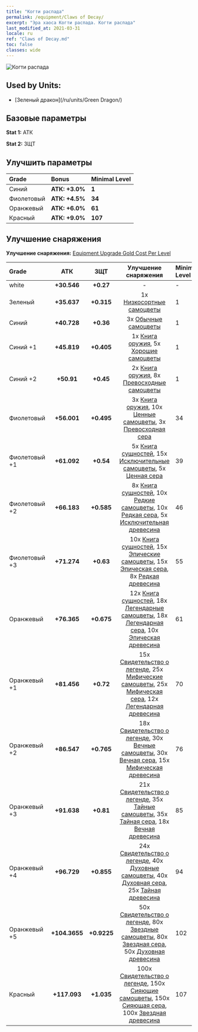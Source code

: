 ```yaml
---
title: "Когти распада"
permalink: /equipment/Claws of Decay/
excerpt: "Эра хаоса Когти распада. Когти распада"
last_modified_at: 2021-03-31
locale: ru
ref: "Claws of Decay.md"
toc: false
classes: wide
---
```


  ![Когти распада](/images/e/e_2073.png)

## Used by Units:

* [Зеленый дракон](/ru/units/Green Dragon/) 


## Базовые параметры
 **Stat 1:** АТК

 **Stat 2:** ЗЩТ

## Улучшить параметры

  |     Grade    |   Bonus | Minimal Level | 
  |:-------------|:--------|:--------------| 
  | Синий | **АТК: +3.0%** | **1** | 
  | Фиолетовый | **АТК: +4.5%** | **34** | 
  | Оранжевый | **АТК: +6.0%** | **61** | 
  | Красный | **АТК: +9.0%** | **107** | 


## Улучшение снаряжения
 **Улучшение снаряжения:** [Equipment Upgrade Gold Cost Per Level](/equipment/EquipmentUpgradeCostPerLevel/) 

  |          Grade      | АТК | ЗЩТ | Улучшение снаряжения | Minimal Level |
  |:--------------------|:---------:|:---------:|:----------------:|:--------------|
  | white | **+30.546** | **+0.27** | - | - |
  | Зеленый | **+35.637** | **+0.315** | 1x [Низкосортные самоцветы](/ru/Items/mat_4/) | 1 |
  | Синий | **+40.728** | **+0.36** | 3x [Обычные самоцветы](/ru/Items/mat_10/) | 1 |
  | Синий +1 | **+45.819** | **+0.405** | 1x [Книга оружия](/ru/Items/mat_18/), 5x [Хорошие самоцветы](/ru/Items/mat_16/) | 1 |
  | Синий +2 | **+50.91** | **+0.45** | 2x [Книга оружия](/ru/Items/mat_25/), 8x [Превосходные самоцветы](/ru/Items/mat_23/) | 1 |
  | Фиолетовый | **+56.001** | **+0.495** | 3x [Книга оружия](/ru/Items/mat_32/), 10x [Ценные самоцветы](/ru/Items/mat_30/), 3x [Превосходная сера](/ru/Items/mat_22/) | 34 |
  | Фиолетовый +1 | **+61.092** | **+0.54** | 5x [Книга сущностей](/ru/Items/mat_39/), 15x [Исключительные самоцветы](/ru/Items/mat_37/), 5x [Ценная сера](/ru/Items/mat_29/) | 39 |
  | Фиолетовый +2 | **+66.183** | **+0.585** | 8x [Книга сущностей](/ru/Items/mat_46/), 10x [Редкие самоцветы](/ru/Items/mat_44/), 10x [Редкая сера](/ru/Items/mat_43/), 5x [Исключительная древесина](/ru/Items/mat_34/) | 46 |
  | Фиолетовый +3 | **+71.274** | **+0.63** | 10x [Книга сущностей](/ru/Items/mat_53/), 15x [Эпические самоцветы](/ru/Items/mat_51/), 15x [Эпическая сера](/ru/Items/mat_50/), 8x [Редкая древесина](/ru/Items/mat_41/) | 55 |
  | Оранжевый | **+76.365** | **+0.675** | 12x [Книга сущностей](/ru/Items/mat_60/), 18x [Легендарные самоцветы](/ru/Items/mat_58/), 18x [Легендарная сера](/ru/Items/mat_57/), 10x [Эпическая древесина](/ru/Items/mat_48/) | 61 |
  | Оранжевый +1 | **+81.456** | **+0.72** | 15x [Свидетельство о легенде](/ru/Items/mat_67/), 25x [Мифические самоцветы](/ru/Items/mat_65/), 25x [Мифическая сера](/ru/Items/mat_64/), 12x [Легендарная древесина](/ru/Items/mat_55/) | 70 |
  | Оранжевый +2 | **+86.547** | **+0.765** | 18x [Свидетельство о легенде](/ru/Items/mat_74/), 30x [Вечные самоцветы](/ru/Items/mat_72/), 30x [Вечная сера](/ru/Items/mat_71/), 15x [Мифическая древесина](/ru/Items/mat_62/) | 76 |
  | Оранжевый +3 | **+91.638** | **+0.81** | 21x [Свидетельство о легенде](/ru/Items/mat_81/), 35x [Тайные самоцветы](/ru/Items/mat_79/), 35x [Тайная сера](/ru/Items/mat_78/), 18x [Вечная древесина](/ru/Items/mat_69/) | 85 |
  | Оранжевый +4 | **+96.729** | **+0.855** | 24x [Свидетельство о легенде](/ru/Items/mat_88/), 40x [Духовные самоцветы](/ru/Items/mat_86/), 40x [Духовная сера](/ru/Items/mat_85/), 25x [Тайная древесина](/ru/Items/mat_76/) | 94 |
  | Оранжевый +5 | **+104.3655** | **+0.9225** | 50x [Свидетельство о легенде](/ru/Items/mat_95/), 80x [Звездные самоцветы](/ru/Items/mat_93/), 80x [Звездная сера](/ru/Items/mat_92/), 50x [Духовная древесина](/ru/Items/mat_83/) | 102 |
  | Красный | **+117.093** | **+1.035** | 100x [Свидетельство о легенде](/ru/Items/mat_102/), 150x [Сияющие самоцветы](/ru/Items/mat_100/), 150x [Сияющая сера](/ru/Items/mat_99/), 100x [Звездная древесина](/ru/Items/mat_90/) | 107 |

